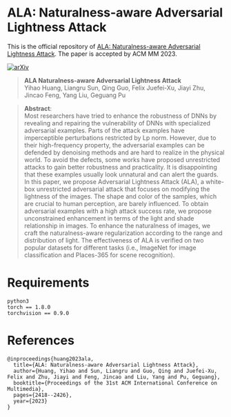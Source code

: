 # ALA: Naturalness-aware Adversarial Lightness Attack
This is the official repository of [ALA: Naturalness-aware Adversarial Lightness Attack](https://arxiv.org/pdf/2201.06070.pdf).
The paper is accepted by ACM MM 2023.

[![arXiv](https://img.shields.io/badge/arXiv-2201.06070-b31b1b.svg)]([https://arxiv.org/abs/2201.06070](https://arxiv.org/pdf/2201.06070.pdf))

> **ALA Naturalness-aware Adversarial Lightness Attack**<br>
> Yihao Huang, Liangru Sun, Qing Guo, Felix Juefei-Xu, Jiayi Zhu, Jincao Feng, Yang Liu, Geguang Pu <br>

>**Abstract**: <br>
> Most researchers have tried to enhance the robustness of DNNs by revealing and repairing the vulnerability of DNNs with specialized adversarial examples. Parts of the attack examples have imperceptible perturbations restricted by Lp norm. However, due to their high-frequency property, the adversarial examples can be defended by denoising methods and are hard to realize in the physical world. To avoid the defects, some works have proposed unrestricted attacks to gain better robustness and practicality. It is disappointing that these examples usually look unnatural and can alert the guards. In this paper, we propose Adversarial Lightness Attack (ALA), a white-box unrestricted adversarial attack that focuses on modifying the lightness of the images. The shape and color of the samples, which are crucial to human perception, are barely influenced. To obtain adversarial examples with a high attack success rate, we propose unconstrained enhancement in terms of the light and shade relationship in images. To enhance the naturalness of images, we craft the naturalness-aware regularization according to the range and distribution of light. The effectiveness of ALA is verified on two popular datasets for different tasks (i.e., ImageNet for image classification and Places-365 for scene recognition).


# Requirements

```
python3
torch == 1.8.0
torchvision == 0.9.0
```

# References
```
@inproceedings{huang2023ala,
  title={ALA: Naturalness-aware Adversarial Lightness Attack},
  author={Huang, Yihao and Sun, Liangru and Guo, Qing and Juefei-Xu, Felix and Zhu, Jiayi and Feng, Jincao and Liu, Yang and Pu, Geguang},
  booktitle={Proceedings of the 31st ACM International Conference on Multimedia},
  pages={2418--2426},
  year={2023}
}
```
